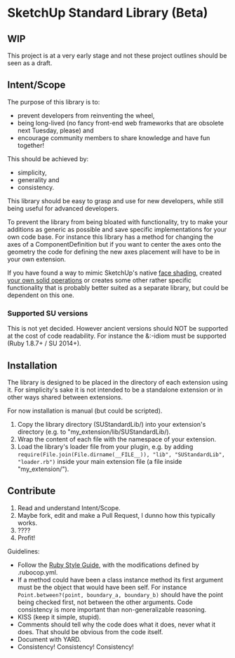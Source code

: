 # SketchUp Standard Library (Beta)

## WIP

This project is at a very early stage and not these project outlines should be seen as a draft.

## Intent/Scope

The purpose of this library is to:

* prevent developers from reinventing the wheel,
* being long-lived (no fancy front-end web frameworks that are obsolete next Tuesday, please) and
* encourage community members to share knowledge and have fun together!

This should be achieved by:
* simplicity,
* generality and
* consistency.

This library should be easy to grasp and use for new developers, while still being useful for advanced developers.

To prevent the library from being bloated with functionality, try to make your additions as generic as possible and save specific implementations for your own code base. For instance this library has a method for changing the axes of a ComponentDefinition but if you want to center the axes onto the geometry the code for defining the new axes placement will have to be in your own extension.

If you have found a way to mimic SketchUp's native [face shading](https://github.com/Eneroth3/FaceShader), created [your own solid operations](https://github.com/Eneroth3/Eneroth-Solid-Tools) or creates some other rather specific functionality that is probably better suited as a separate library, but could be dependent on this one.

### Supported SU versions

This is not yet decided. However ancient versions should NOT be supported at the cost of code readability. For instance the &:-idiom must be supported (Ruby 1.8.7+ / SU 2014+).

## Installation

The library is designed to be placed in the directory of each extension using it. For simplicity's sake it is not intended to be a standalone extension or in other ways shared between extensions.

For now installation is manual (but could be scripted).

1. Copy the library directory (SUStandardLib/) into your extension's directory (e.g. to "my_extension/lib/SUStandardLib/).
2. Wrap the content of each file with the namespace of your extension.
3. Load the library's loader file from your plugin, e.g. by adding `require(File.join(File.dirname(__FILE__)), "lib", "SUStandardLib", "loader.rb")` inside your main extension file (a file inside "my_extension/").

## Contribute

1. Read and understand Intent/Scope.
2. Maybe fork, edit and make a Pull Request, I dunno how this typically works.
3. ????
4. Profit!

Guidelines:
* Follow the [Ruby Style Guide](https://github.com/bbatsov/ruby-style-guide), with the modifications defined by .rubocop.yml.
* If a method could have been a class instance method its first argument must be the object that would have been self. For instance `Point.between?(point, boundary_a, boundary_b)` should have the point being checked first, not between the other arguments. Code consistency is more important than non-generalizable reasoning.
* KISS (keep it simple, stupid).
* Comments should tell why the code does what it does, never what it does. That should be obvious from the code itself.
* Document with YARD.
* Consistency! Consistency! Consistency!
